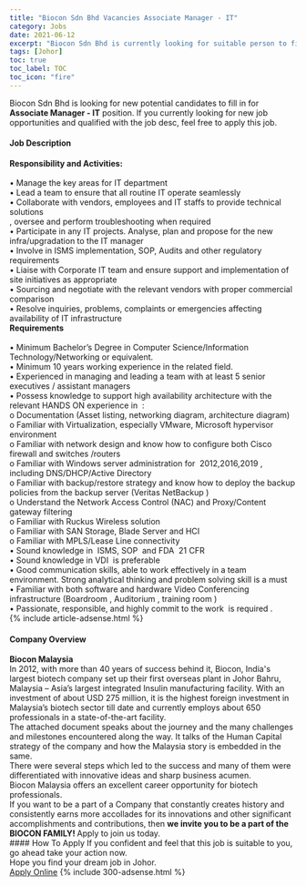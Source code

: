 ```yaml
---
title: "Biocon Sdn Bhd Vacancies Associate Manager - IT" 
category: Jobs 
date: 2021-06-12 
excerpt: "Biocon Sdn Bhd is currently looking for suitable person to fill in the Associate Manager - IT which based in Johor" 
tags: [Johor] 
toc: true 
toc_label: TOC 
toc_icon: "fire" 
--- 
```


<p>Biocon Sdn Bhd is looking for new potential candidates to fill in for <b>Associate Manager - IT</b> position. If you currently looking for new job opportunities and qualified with the job desc, feel free to apply this job.
</p><div><div><h4>Job Description</h4></div><div><div><span><div><div><div><strong>Responsibility and Activities:</strong></div><div><br>&#8226; Manage the key areas for IT department&#160;<br>&#8226; Lead a team to ensure that all routine IT operate seamlessly<br>&#8226; Collaborate with vendors, employees and IT staffs to provide technical solutions<br>, oversee and perform troubleshooting when required<br>&#8226; Participate in any IT projects. Analyse, plan and propose for the new infra/upgradation to the IT manager<br>&#8226; Involve in ISMS implementation, SOP, Audits and other regulatory requirements<br>&#8226; Liaise with Corporate IT team and ensure support and implementation of site initiatives as appropriate<br>&#8226; Sourcing and negotiate with the relevant vendors with proper commercial comparison<br>&#8226; Resolve inquiries, problems, complaints or emergencies affecting availability of IT infrastructure</div><div><strong>Requirements</strong></div><div><br>&#8226; Minimum Bachelor&#8217;s Degree in Computer Science/Information Technology/Networking or equivalent.<br>&#8226; Minimum 10 years working experience in the related field.<br>&#8226; Experienced in managing and leading a team with at least 5 senior executives / assistant managers&#160;<br>&#8226; Possess knowledge to support high availability architecture with the relevant HANDS ON experience in&#160; :<br>o Documentation (Asset listing, networking diagram, architecture diagram)<br>o Familiar with Virtualization, especially VMware, Microsoft hypervisor environment<br>o Familiar with network design and know how to configure both Cisco firewall and switches /routers<br>o Familiar with Windows server administration for&#160; 2012,2016,2019 , including DNS/DHCP/Active Directory<br>o Familiar with backup/restore strategy and know how to deploy the backup policies from the backup server (Veritas NetBackup )<br>o Understand the Network Access Control (NAC) and Proxy/Content gateway filtering<br>o Familiar with Ruckus Wireless solution<br>o Familiar with SAN Storage, Blade Server and HCI&#160;<br>o Familiar with MPLS/Lease Line connectivity</div>&#8226; Sound knowledge in&#160; ISMS, SOP&#160; and FDA&#160; 21 CFR<br>&#8226; Sound knowledge in VDI&#160; is preferable<br>&#8226; Good communication skills, able to work effectively in a team environment. Strong analytical thinking and problem solving skill is a must<br>&#8226; Familiar with both software and hardware Video Conferencing infrastructure (Boardroom , Auditorium , training room )&#160;<br>&#8226; Passionate, responsible, and highly commit to the work&#160; is required .</div></div></span></div></div></div> 
{% include article-adsense.html %} 
<div><div><h4>Company Overview</h4></div><div><div><span><div><div>
<strong>Biocon Malaysia</strong></div>
<div>
	In 2012, with more than 40 years of success behind it, Biocon, India's largest biotech company set up their first overseas plant in Johor Bahru, Malaysia &#8211; Asia&#8217;s largest integrated Insulin manufacturing facility. With an investment of about USD 275 million, it is the highest foreign investment in Malaysia&#8217;s biotech sector till date and currently employs about 650 professionals in a state-of-the-art facility.<br>
	The attached document speaks about the journey and the many challenges and milestones encountered along the way. It talks of the Human Capital strategy of the company and how the Malaysia story is embedded in the same.<br>
	There were several steps which led to the success and many of them were differentiated with innovative ideas and sharp business acumen.</div>
<div>
	Biocon Malaysia offers an excellent career opportunity for biotech professionals.</div>
<div>
	If you want to be a part of a Company that constantly creates history and consistently earns more accollades for its innovations and other significant accomplishments and contributions, then <strong>we invite you to be a part of the BIOCON FAMILY! </strong>Apply to join us today.</div></div></span></div></div></div> 
#### How To Apply 
If you confident and feel that this job is suitable to you, go ahead take your action now. <br/> 
Hope you find your dream job in Johor. <br/> 
<a href="https://www.jobstreet.com.my/en/job/associate-manager-it-4587873?jobId=jobstreet-my-job-4587873&" class="btn btn--info" target="_blank" rel="nofollow noopenner">Apply Online</a> 
{% include 300-adsense.html %} 